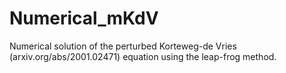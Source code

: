 # Numerical_mKdV
Numerical solution of the perturbed Korteweg-de Vries (arxiv.org/abs/2001.02471) equation using the leap-frog method.
